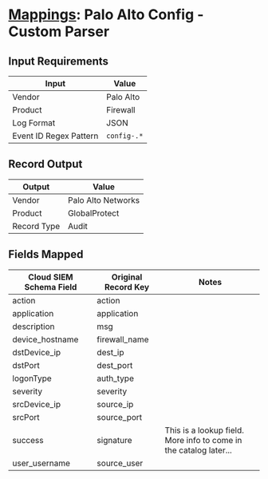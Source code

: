 # [Mappings](README.md): Palo Alto Config - Custom Parser

## Input Requirements

|Input|Value|
|-----|-----|
|Vendor|Palo Alto|
|Product|Firewall|
|Log Format|JSON|
|Event ID Regex Pattern|`config-.*`|

## Record Output

|Output|Value|
|------|-----|
|Vendor|Palo Alto Networks|
|Product|GlobalProtect|
|Record Type|Audit|

## Fields Mapped

|Cloud SIEM Schema Field|Original Record Key|Notes|
|-----------------------|-------------------|-----|
|action|action||
|application|application||
|description|msg||
|device_hostname|firewall_name||
|dstDevice_ip|dest_ip||
|dstPort|dest_port||
|logonType|auth_type||
|severity|severity||
|srcDevice_ip|source_ip||
|srcPort|source_port||
|success|signature|This is a lookup field. More info to come in the catalog later...|
|user_username|source_user||

